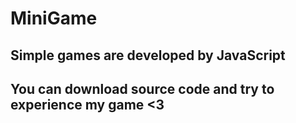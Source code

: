 # MiniGame
## Simple games are developed by JavaScript  
## You can download source code and try to experience my game <3
